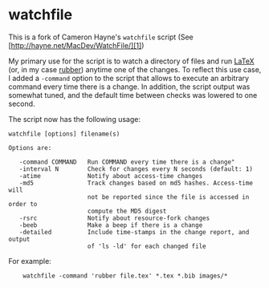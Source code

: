 # watchfile

This is a fork of Cameron Hayne's `watchfile` script (See
[http://hayne.net/MacDev/WatchFile/][1])

My primary use for the script is to watch a directory of files and run
[LaTeX][2] (or, in my case [rubber][3]) anytime one of the changes. To reflect
this use case, I added a `-command` option to the script that allows to execute
an arbitrary command every time there is a change. In addition, the script
output was somewhat tuned, and the default time between checks was lowered to
one second.

The script now has the following usage:

    watchfile [options] filename(s)
    
    Options are:
    
       -command COMMAND   Run COMMAND every time there is a change"
       -interval N        Check for changes every N seconds (default: 1)
       -atime             Notify about access-time changes
       -md5               Track changes based on md5 hashes. Access-time will
                          not be reported since the file is accessed in order to
                          compute the MD5 digest
       -rsrc              Notify about resource-fork changes
       -beeb              Make a beep if there is a change
       -detailed          Include time-stamps in the change report, and output
                          of 'ls -ld' for each changed file
    
For example:

        watchfile -command 'rubber file.tex' *.tex *.bib images/*
    

[1]: http://hayne.net/MacDev/WatchFile/
[2]: http://en.wikipedia.org/wiki/LaTeX
[3]: https://launchpad.net/rubber
